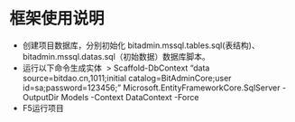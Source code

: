 # 框架使用说明

* 创建项目数据库，分别初始化 bitadmin.mssql.tables.sql(表结构)、bitadmin.mssql.datas.sql（初始数据）数据库脚本。
* 运行以下命令生成实体
  > Scaffold-DbContext “data source=bitdao.cn,1011;initial catalog=BitAdminCore;user id=sa;password=123456;” Microsoft.EntityFrameworkCore.SqlServer -OutputDir Models -Context DataContext -Force
* F5运行项目

